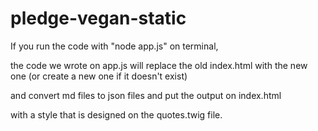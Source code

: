 # pledge-vegan-static

If you run the code with "node app.js" on terminal, 

the code we wrote on app.js will replace the old index.html with the new one (or create a new one if it doesn't exist)

and convert md files to json files and put the output on index.html 

with a style that is designed on the quotes.twig file.